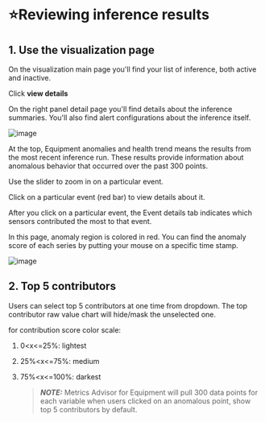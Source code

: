 # ⭐Reviewing inference results

## 1. Use the visualization page

On the visualization main page you'll find your list of inference, both active and inactive. 

Click **view details**

On the right panel detail page you'll find details about the inference summaries. You'll also find alert configurations about the inference itself.

![image](https://user-images.githubusercontent.com/36343326/175203452-7422b3d6-8cda-4df7-ba3c-22d0e4714260.png)

At the top, Equipment anomalies and health trend means the results from the most recent inference run. These results provide information about anomalous behavior that occurred over the past 300 points. 

Use the slider to zoom in on a particular event.

Click on a particular event (red bar) to view details about it.

After you click on a particular event, the Event details tab indicates which sensors contributed the most to that event.

In this page, anomaly region is colored in red. You can find the anomaly score of each series by putting your mouse on a specific time stamp.

![image](https://user-images.githubusercontent.com/36343326/175231102-13b8359d-4170-4c67-a62e-bf01c02171fb.png)





## 2. Top 5 contributors

Users can select top 5 contributors at one time from dropdown. The top contributor raw value chart will hide/mask the unselected one.

for contribution score color scale:

1. 0<x<=25%: lightest

2. 25%<x<=75%: medium

3. 75%<x<=100%: darkest

   

   > **_NOTE:_**  Metrics Advisor for Equipment will pull 300 data points for each variable when users clicked on an anomalous point, show top 5 contributors by default.
